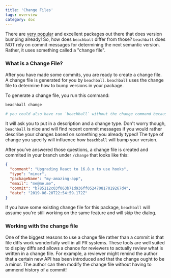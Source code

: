 ```yaml
---
title: 'Change Files'
tags: overview
category: doc
---
```


There are [very popular](https://semantic-release.gitbook.io/semantic-release/) and excellent packages out there that does version bumping already! So, how does `beachball` differ from those? `beachball` does NOT rely on commit messages for determining the next semantic version. Rather, it uses something called a "change file".

### What is a Change File?

After you have made some commits, you are ready to create a change file. A change file is generated for you by `beachball`. `beachball` uses the change file to determine how to bump versions in your package.

To generate a change file, you run this command:

```bash
beachball change

# you could also have run `beachball` without the change command because it is the default
```

It will ask you to put in a description and a change type. Don't worry though, `beachball` is nice and will find recent commit messages if you would rather describe your changes based on something you already typed! The type of change you specify will influence how `beachball` will bump your version.

After you've answered those questions, a change file is created and commited in your branch under `/change` that looks like this:

```json
{
  "comment": "Upgrading React to 16.8.x to use hooks",
  "type": "minor",
  "packageName": "my-amazing-app",
  "email": "me@me.me",
  "commit": "b785112c03f063b71d936ff052470817019267d4",
  "date": "2019-06-20T22:54:59.172Z"
}
```

If you have some existing change file for this package, `beachball` will assume you're still working on the same feature and will skip the dialog.

### Working with the change file

One of the biggest reasons to use a change file rather than a commit is that file diffs work wonderfully well in all PR systems. These tools are well suited to display diffs and allows a chance for reviewers to actually review what is written in a change file. For example, a reviewer might remind the author that a certain new API has been introduced and that the change ought to be a minor. The author can then modify the change file without having to ammend history of a commit!
